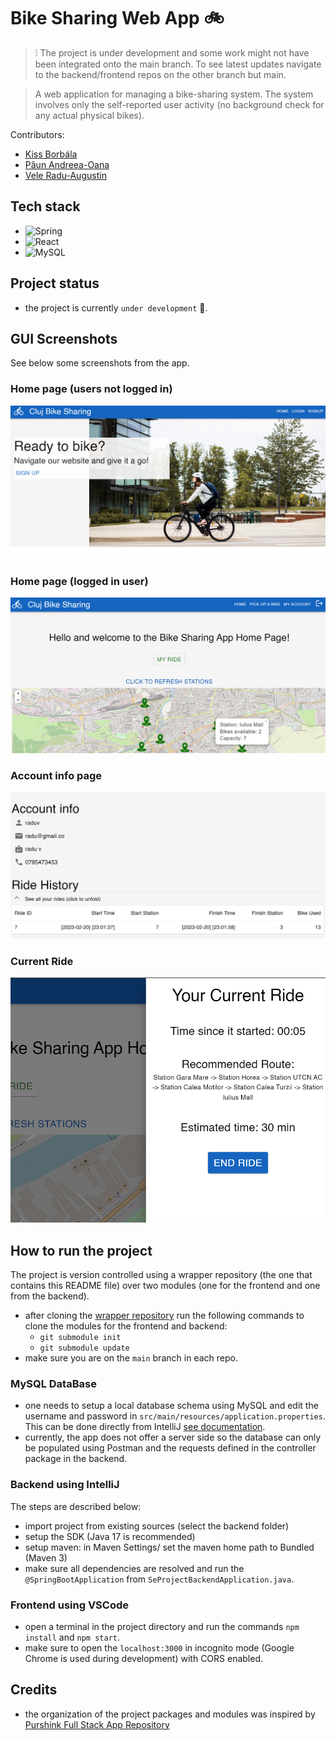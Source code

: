# Bike Sharing Web App 🚲

> ❕ The project is under development and some work might not have been integrated onto the main branch. To see latest updates navigate to the backend/frontend repos on the other branch but main.

> A web application for managing a bike-sharing system. The system involves only the self-reported user activity (no background check for any actual physical bikes).

Contributors: 
* [Kiss Borbála](https://github.com/KissBorbala/) 
* [Păun Andreea-Oana](https://github.com/AndreeaPaun12) 
* [Vele Radu-Augustin](https://github.com/Radu-Vele)

## Tech stack 
- ![Spring](https://img.shields.io/badge/spring-%236DB33F.svg?style=for-the-badge&logo=spring&logoColor=white)
- ![React](https://img.shields.io/badge/react-%2320232a.svg?style=for-the-badge&logo=react&logoColor=%2361DAFB)
- ![MySQL](https://img.shields.io/badge/mysql-%2300f.svg?style=for-the-badge&logo=mysql&logoColor=white)

## Project status
- the project is currently `under development` 🚈.

## GUI Screenshots
See below some screenshots from the app.
### Home page (users not logged in)
![Home page - not logged in](screenshots/home_login.png)
### Home page (logged in user)
![Home page - logged in](screenshots/home_map.png)
### Account info page
![Account Info](screenshots/account_info.png)
### Current Ride
![Current ride](screenshots/current_ride.png)

## How to run the project
The project is version controlled using a wrapper repository (the one that contains this README file) over two modules (one for the frontend and one from the backend).
- after cloning the [wrapper repository](https://github.com/Radu-Vele/Bike_Sharing_System) run the following commands to clone the modules for the frontend and backend:
    - `git submodule init`
    - `git submodule update`
- make sure you are on the `main` branch in each repo.

### MySQL DataBase
- one needs to setup a local database schema using MySQL and edit the username and password in `src/main/resources/application.properties`. This can be done directly from IntelliJ [see documentation](jetbrains.com/help/idea/mysql.html).
- currently, the app does not offer a server side so the database can only be populated using Postman and the requests defined in the controller package in the backend.

### Backend using IntelliJ
The steps are described below:
- import project from existing sources (select the backend folder)
- setup the SDK (Java 17 is recommended)
- setup maven: in Maven Settings/ set the maven home path to Bundled (Maven 3)
- make sure all dependencies are resolved and run the `@SpringBootApplication` from `SeProjectBackendApplication.java`.

### Frontend using VSCode
- open a terminal in the project directory and run the commands `npm install` and `npm start`.
- make sure to open the `localhost:3000` in incognito mode (Google Chrome is used during development) with CORS enabled.

## Credits
- the organization of the project packages and modules was inspired by [Purshink Full Stack App Repository](https://github.com/purshink/ReactJS-Spring-Boot-Full-Stack-App.git)
